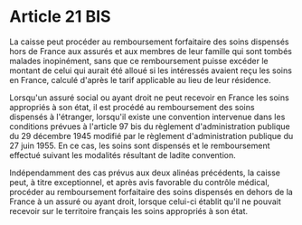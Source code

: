 # Article 21 BIS

La caisse peut procéder au remboursement forfaitaire des soins dispensés hors de France aux assurés et aux membres de leur famille qui sont tombés malades inopinément, sans que ce remboursement puisse excéder le montant de celui qui aurait été alloué si les intéressés avaient reçu les soins en France, calculé d'après le tarif applicable au lieu de leur résidence.

Lorsqu'un assuré social ou ayant droit ne peut recevoir en France les soins appropriés à son état, il est procédé au remboursement des soins dispensés à l'étranger, lorsqu'il existe une convention intervenue dans les conditions prévues à l'article 97 bis du règlement d'administration publique du 29 décembre 1945 modifié par le règlement d'administration publique du 27 juin 1955. En ce cas, les soins sont dispensés et le remboursement effectué suivant les modalités résultant de ladite convention.

Indépendamment des cas prévus aux deux alinéas précédents, la caisse peut, à titre exceptionnel, et après avis favorable du contrôle médical, procéder au remboursement forfaitaire des soins dispensés en dehors de la France à un assuré ou ayant droit, lorsque celui-ci établit qu'il ne pouvait recevoir sur le territoire français les soins appropriés à son état.
